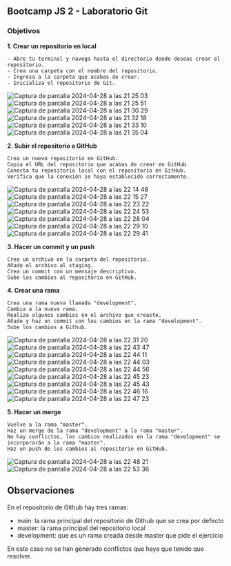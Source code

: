 ## Bootcamp JS 2 - Laboratorio Git

### Objetivos

**1. Crear un repositorio en local**

    - Abre tu terminal y navega hasta el directorio donde deseas crear el repositorio.
    - Crea una carpeta con el nombre del repositorio.
    - Ingresa a la carpeta que acabas de crear.
    - Inicializa el repositorio de Git.

![Captura de pantalla 2024-04-28 a las 21 25 03](https://github.com/sandrusmb/laboratorio-1-git/assets/44322246/fe0251d3-e3c1-4ee4-8088-2fe35cca762c)
![Captura de pantalla 2024-04-28 a las 21 25 51](https://github.com/sandrusmb/laboratorio-1-git/assets/44322246/3346e1ec-6685-4dfc-b32c-41a88a182195)
![Captura de pantalla 2024-04-28 a las 21 30 29](https://github.com/sandrusmb/laboratorio-1-git/assets/44322246/d6c00e9f-7c04-4877-9c8c-de06d15e65be)
![Captura de pantalla 2024-04-28 a las 21 32 18](https://github.com/sandrusmb/laboratorio-1-git/assets/44322246/b1dbd398-5a0b-42bc-bf98-6b7f106867cb)
![Captura de pantalla 2024-04-28 a las 21 33 10](https://github.com/sandrusmb/laboratorio-1-git/assets/44322246/55068e7d-0d9c-4592-b63f-cc42fc20e2f7)
![Captura de pantalla 2024-04-28 a las 21 35 04](https://github.com/sandrusmb/laboratorio-1-git/assets/44322246/97e9cf87-67b8-4667-9507-c8b63671da41)


**2. Subir el repositorio a GitHub**

    Crea un nuevo repositorio en GitHub.
    Copia el URL del repositorio que acabas de crear en GitHub
    Conecta tu repositorio local con el repositorio en GitHub.
    Verifica que la conexión se haya establecido correctamente.

![Captura de pantalla 2024-04-28 a las 22 14 48](https://github.com/sandrusmb/laboratorio-1-git/assets/44322246/d258f814-2447-48eb-82d8-3198a9a9ba88)
![Captura de pantalla 2024-04-28 a las 22 15 27](https://github.com/sandrusmb/laboratorio-1-git/assets/44322246/a221df38-6176-4000-87a6-a4f74a3cabed)
![Captura de pantalla 2024-04-28 a las 22 23 22](https://github.com/sandrusmb/laboratorio-1-git/assets/44322246/a51eb221-97bb-40d4-aa49-fbf979f7c83b)
![Captura de pantalla 2024-04-28 a las 22 24 53](https://github.com/sandrusmb/laboratorio-1-git/assets/44322246/b2558d06-6d14-41dd-b4c0-a90d9796494d)
![Captura de pantalla 2024-04-28 a las 22 28 04](https://github.com/sandrusmb/laboratorio-1-git/assets/44322246/e531ebb7-9e56-49a7-a62d-57dbe67f475e)
![Captura de pantalla 2024-04-28 a las 22 29 10](https://github.com/sandrusmb/laboratorio-1-git/assets/44322246/4abd7457-491a-4339-8c34-610a80eb3cb3)
![Captura de pantalla 2024-04-28 a las 22 29 41](https://github.com/sandrusmb/laboratorio-1-git/assets/44322246/f3df9243-9341-499d-92a2-c8361e835d9f)

**3. Hacer un commit y un push**

    Crea un archivo en la carpeta del repositorio.
    Añade el archivo al staging.
    Crea un commit con un mensaje descriptivo.
    Sube los cambios al repositorio en GitHub.

**4. Crear una rama**

    Crea una rama nueva llamada "development".
    Cambia a la nueva rama.
    Realiza algunos cambios en el archivo que creaste.
    Añade y haz un commit con los cambios en la rama "development".
    Sube los cambios a Github.

![Captura de pantalla 2024-04-28 a las 22 31 20](https://github.com/sandrusmb/laboratorio-1-git/assets/44322246/f0b7b6b1-709a-4424-80e8-3da1fc071b2c)
![Captura de pantalla 2024-04-28 a las 22 43 47](https://github.com/sandrusmb/laboratorio-1-git/assets/44322246/053258e0-b7ea-4646-90bb-99d9d58077ba)
![Captura de pantalla 2024-04-28 a las 22 44 11](https://github.com/sandrusmb/laboratorio-1-git/assets/44322246/1ef53da6-a501-4261-b8c2-e8e3b038d1e0)
![Captura de pantalla 2024-04-28 a las 22 44 03](https://github.com/sandrusmb/laboratorio-1-git/assets/44322246/01b65a43-bfc8-4e36-8a50-819e7ec95af3)
![Captura de pantalla 2024-04-28 a las 22 44 56](https://github.com/sandrusmb/laboratorio-1-git/assets/44322246/b09c321e-1318-4a70-95c3-4c777020bc68)
![Captura de pantalla 2024-04-28 a las 22 45 23](https://github.com/sandrusmb/laboratorio-1-git/assets/44322246/f2f1f0f7-d28d-4778-bd24-1ca41d32a274)
![Captura de pantalla 2024-04-28 a las 22 45 43](https://github.com/sandrusmb/laboratorio-1-git/assets/44322246/6d31f028-38ae-4575-aafc-48b81ec14f4c)
![Captura de pantalla 2024-04-28 a las 22 46 16](https://github.com/sandrusmb/laboratorio-1-git/assets/44322246/f9ea63f1-c0c3-4850-8f74-13666510ce81)
![Captura de pantalla 2024-04-28 a las 22 47 23](https://github.com/sandrusmb/laboratorio-1-git/assets/44322246/6ad52b49-0f2c-4efa-8a28-9a4f63be732a)


**5. Hacer un merge**

    Vuelve a la rama "master".
    Haz un merge de la rama "development" a la rama "master".
    No hay conflictos, los cambios realizados en la rama "development" se incorporarán a la rama "master".
    Haz un push de los cambios al repositorio en GitHub.

![Captura de pantalla 2024-04-28 a las 22 48 21](https://github.com/sandrusmb/laboratorio-1-git/assets/44322246/83732704-f57e-4bc0-9921-bd95dde57f2b)
![Captura de pantalla 2024-04-28 a las 22 53 36](https://github.com/sandrusmb/laboratorio-1-git/assets/44322246/958905ed-812c-4cd6-9e70-d6d676a41d19)


## Observaciones

En el repositorio de Github hay tres ramas: 
 - main: la rama principal del repositorio de Github que se crea por defecto
 - master: la rama principal del repositorio local
 - development: que es un rama creada desde master que pide el ejercicio

En este caso no se han generado conflictos que haya que tenido que resolver. 
